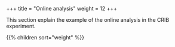 +++
title = "Online analysis"
weight = 12
+++

This section explain the example of the online analysis in the CRIB experiment.

{{% children sort="weight" %}}
